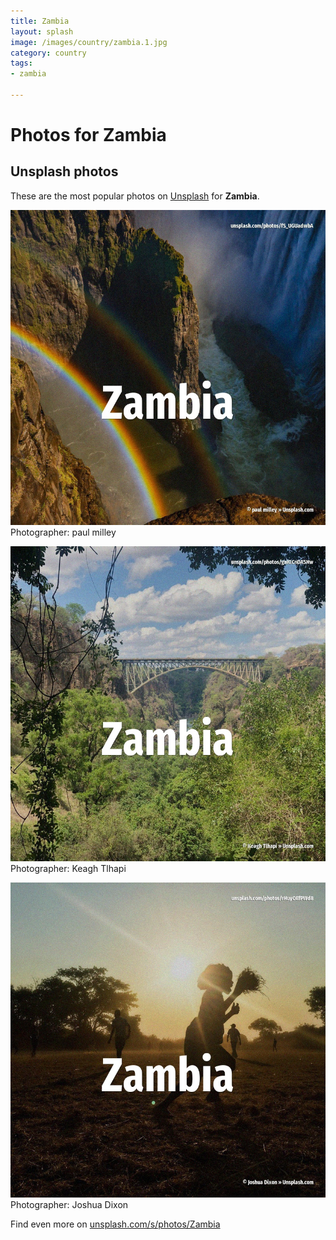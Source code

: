 ```yaml
---
title: Zambia
layout: splash
image: /images/country/zambia.1.jpg
category: country
tags:
- zambia

---
```

# Photos for Zambia
 
## Unsplash photos
These are the most popular photos on [Unsplash](https://unsplash.com) for **Zambia**.
 
![Zambia](/images/country/zambia.1.jpg)
Photographer:  paul milley
 
![Zambia](/images/country/zambia.2.jpg)
Photographer:  Keagh Tlhapi
 
![Zambia](/images/country/zambia.3.jpg)
Photographer:  Joshua Dixon
 
Find even more on [unsplash.com/s/photos/Zambia](https://unsplash.com/s/photos/Zambia)
 
